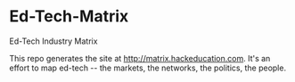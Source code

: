 Ed-Tech-Matrix
==============

Ed-Tech Industry Matrix

This repo generates the site at http://matrix.hackeducation.com. It's an effort to map ed-tech -- the markets, the networks, the politics, the people.
